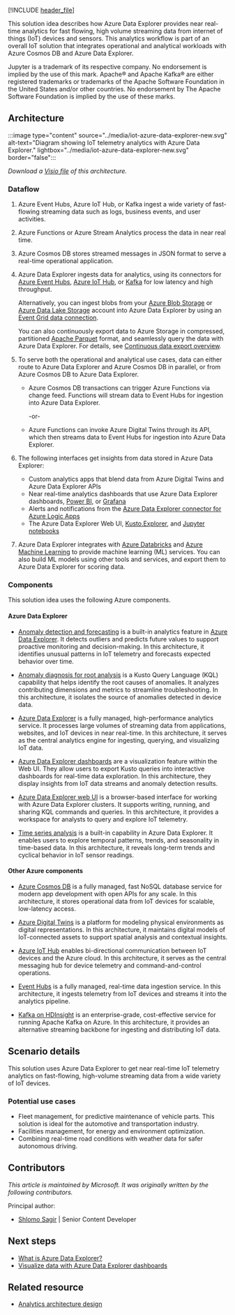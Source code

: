 [!INCLUDE [header_file](../../../includes/sol-idea-header.md)]

This solution idea describes how Azure Data Explorer provides near real-time analytics for fast flowing, high volume streaming data from internet of things (IoT) devices and sensors. This analytics workflow is part of an overall IoT solution that integrates operational and analytical workloads with Azure Cosmos DB and Azure Data Explorer.

Jupyter is a trademark of its respective company. No endorsement is implied by the use of this mark. Apache® and Apache Kafka® are either registered trademarks or trademarks of the Apache Software Foundation in the United States and/or other countries. No endorsement by The Apache Software Foundation is implied by the use of these marks.

## Architecture

:::image type="content" source="../media/iot-azure-data-explorer-new.svg" alt-text="Diagram showing IoT telemetry analytics with Azure Data Explorer." lightbox="../media/iot-azure-data-explorer-new.svg" border="false":::

*Download a [Visio file](https://archcenter.blob.core.windows.net/cdn/iot-azure-data-explorer.vsdx) of this architecture.*

### Dataflow

1. Azure Event Hubs, Azure IoT Hub, or Kafka ingest a wide variety of fast-flowing streaming data such as logs, business events, and user activities.

1. Azure Functions or Azure Stream Analytics process the data in near real time.

1. Azure Cosmos DB stores streamed messages in JSON format to serve a real-time operational application.

1. Azure Data Explorer ingests data for analytics, using its connectors for [Azure Event Hubs](/azure/data-explorer/ingest-data-event-hub), [Azure IoT Hub](/azure/data-explorer/ingest-data-iot-hub), or [Kafka](/azure/data-explorer/ingest-data-kafka) for low latency and high throughput.

   Alternatively, you can ingest blobs from your [Azure Blob Storage](https://azure.microsoft.com/services/storage/blobs) or [Azure Data Lake Storage](https://azure.microsoft.com/services/storage/data-lake-storage) account into Azure Data Explorer by using an [Event Grid data connection](/azure/data-explorer/ingest-data-event-grid).

   You can also continuously export data to Azure Storage in compressed, partitioned [Apache Parquet](https://parquet.apache.org) format, and seamlessly query the data with Azure Data Explorer. For details, see [Continuous data export overview](/azure/data-explorer/kusto/management/data-export/continuous-data-export).

1. To serve both the operational and analytical use cases, data can either route to Azure Data Explorer and Azure Cosmos DB in parallel, or from Azure Cosmos DB to Azure Data Explorer.

   - Azure Cosmos DB transactions can trigger Azure Functions via change feed. Functions will stream data to Event Hubs for ingestion into Azure Data Explorer.

     -or-

   - Azure Functions can invoke Azure Digital Twins through its API, which then streams data to Event Hubs for ingestion into Azure Data Explorer.

1. The following interfaces get insights from data stored in Azure Data Explorer:

   - Custom analytics apps that blend data from Azure Digital Twins and Azure Data Explorer APIs
   - Near real-time analytics dashboards that use Azure Data Explorer dashboards, [Power BI](/power-bi/transform-model/service-dataflows-best-practices), or [Grafana](/azure/data-explorer/grafana)
   - Alerts and notifications from the [Azure Data Explorer connector for Azure Logic Apps](/azure/data-explorer/kusto/tools/logicapps)
   - The Azure Data Explorer Web UI, [Kusto.Explorer](/azure/data-explorer/kusto/tools/kusto-explorer), and [Jupyter notebooks](/azure/data-explorer/kqlmagic)

1. Azure Data Explorer integrates with [Azure Databricks](https://azure.microsoft.com/services/databricks) and [Azure Machine Learning](https://azure.microsoft.com/services/machine-learning) to provide machine learning (ML) services. You can also build ML models using other tools and services, and export them to Azure Data Explorer for scoring data.

### Components

This solution idea uses the following Azure components.

#### Azure Data Explorer

- [Anomaly detection and forecasting](/azure/data-explorer/anomaly-detection) is a built-in analytics feature in [Azure Data Explorer](/azure/data-explorer/data-explorer-overview). It detects outliers and predicts future values to support proactive monitoring and decision-making. In this architecture, it identifies unusual patterns in IoT telemetry and forecasts expected behavior over time.

- [Anomaly diagnosis for root analysis](/kusto/query/anomaly-diagnosis) is a Kusto Query Language (KQL) capability that helps identify the root causes of anomalies. It analyzes contributing dimensions and metrics to streamline troubleshooting. In this architecture, it isolates the source of anomalies detected in device data.

- [Azure Data Explorer](/azure/data-explorer/data-explorer-overview) is a fully managed, high-performance analytics service. It processes large volumes of streaming data from applications, websites, and IoT devices in near real-time. In this architecture, it serves as the central analytics engine for ingesting, querying, and visualizing IoT data.

- [Azure Data Explorer dashboards](/azure/data-explorer/azure-data-explorer-dashboards) are a visualization feature within the Web UI. They allow users to export Kusto queries into interactive dashboards for real-time data exploration. In this architecture, they display insights from IoT data streams and anomaly detection results.

- [Azure Data Explorer web UI](/azure/data-explorer/web-query-data) is a browser-based interface for working with Azure Data Explorer clusters. It supports writing, running, and sharing KQL commands and queries. In this architecture, it provides a workspace for analysts to query and explore IoT telemetry.

- [Time series analysis](/azure/data-explorer/time-series-analysis) is a built-in capability in Azure Data Explorer. It enables users to explore temporal patterns, trends, and seasonality in time-based data. In this architecture, it reveals long-term trends and cyclical behavior in IoT sensor readings.

#### Other Azure components

- [Azure Cosmos DB](/azure/well-architected/service-guides/cosmos-db) is a fully managed, fast NoSQL database service for modern app development with open APIs for any scale. In this architecture, it stores operational data from IoT devices for scalable, low-latency access.

- [Azure Digital Twins](/azure/digital-twins/overview) is a platform for modeling physical environments as digital representations. In this architecture, it maintains digital models of IoT-connected assets to support spatial analysis and contextual insights.

- [Azure IoT Hub](/azure/well-architected/service-guides/iot-hub) enables bi-directional communication between IoT devices and the Azure cloud. In this architecture, it serves as the central messaging hub for device telemetry and command-and-control operations.

- [Event Hubs](/azure/well-architected/service-guides/event-hubs) is a fully managed, real-time data ingestion service. In this architecture, it ingests telemetry from IoT devices and streams it into the analytics pipeline.

- [Kafka on HDInsight](/azure/hdinsight/kafka/apache-kafka-introduction) is an enterprise-grade, cost-effective service for running Apache Kafka on Azure. In this architecture, it provides an alternative streaming backbone for ingesting and distributing IoT data.

## Scenario details

This solution uses Azure Data Explorer to get near real-time IoT telemetry analytics on fast-flowing, high-volume streaming data from a wide variety of IoT devices.

### Potential use cases

- Fleet management, for predictive maintenance of vehicle parts. This solution is ideal for the automotive and transportation industry.
- Facilities management, for energy and environment optimization.
- Combining real-time road conditions with weather data for safer autonomous driving.

## Contributors

*This article is maintained by Microsoft. It was originally written by the following contributors.*

Principal author:

- [Shlomo Sagir](https://www.linkedin.com/in/shlomo-sagir/) | Senior Content Developer

## Next steps

- [What is Azure Data Explorer?](/azure/data-explorer/data-explorer-overview)
- [Visualize data with Azure Data Explorer dashboards](/azure/data-explorer/azure-data-explorer-dashboards)

## Related resource

- [Analytics architecture design](analytics-start-here.yml)
